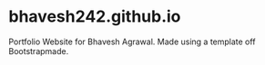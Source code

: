 # bhavesh242.github.io


Portfolio Website for Bhavesh Agrawal. Made using a template off Bootstrapmade.
